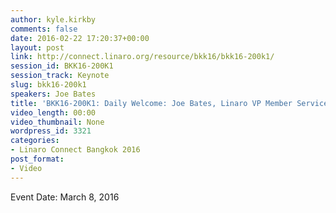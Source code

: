 ```yaml
---
author: kyle.kirkby
comments: false
date: 2016-02-22 17:20:37+00:00
layout: post
link: http://connect.linaro.org/resource/bkk16/bkk16-200k1/
session_id: BKK16-200K1
session_track: Keynote
slug: bkk16-200k1
speakers: Joe Bates
title: 'BKK16-200K1: Daily Welcome: Joe Bates, Linaro VP Member Services'
video_length: 00:00
video_thumbnail: None
wordpress_id: 3321
categories:
- Linaro Connect Bangkok 2016
post_format:
- Video
---
```




Event Date: March 8, 2016
